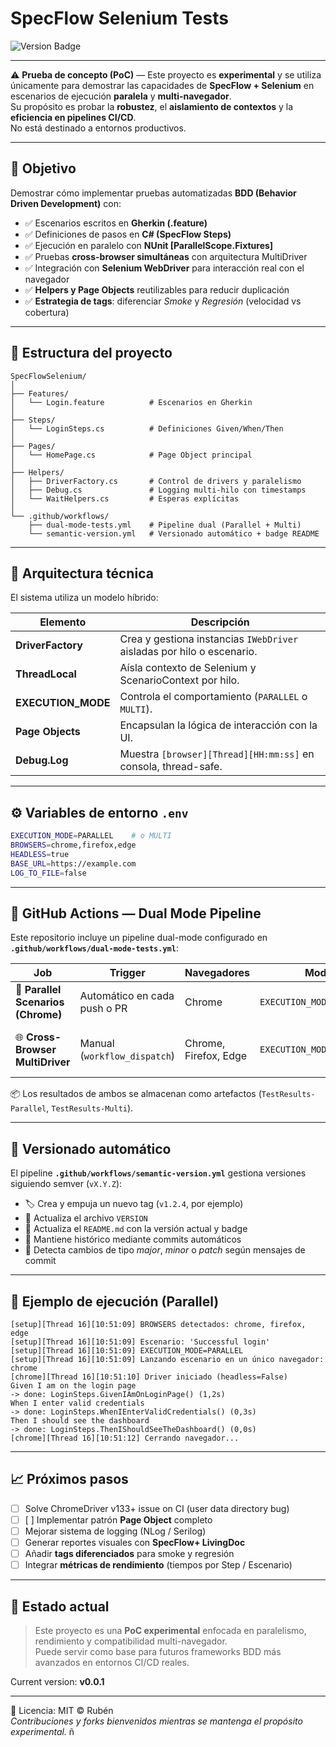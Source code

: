 ﻿# SpecFlow Selenium Tests

![Version Badge](https://img.shields.io/badge/version-v1.0.0-blue?style=for-the-badge)


---

⚠️ **Prueba de concepto (PoC)** — Este proyecto es **experimental** y se utiliza únicamente para demostrar las capacidades de **SpecFlow + Selenium** en escenarios de ejecución **paralela** y **multi-navegador**.  
Su propósito es probar la **robustez**, el **aislamiento de contextos** y la **eficiencia en pipelines CI/CD**.  
No está destinado a entornos productivos.

---

## 🚀 Objetivo

Demostrar cómo implementar pruebas automatizadas **BDD (Behavior Driven Development)** con:

- ✅ Escenarios escritos en **Gherkin (.feature)**  
- ✅ Definiciones de pasos en **C# (SpecFlow Steps)**  
- ✅ Ejecución en paralelo con **NUnit [ParallelScope.Fixtures]**  
- ✅ Pruebas **cross-browser simultáneas** con arquitectura MultiDriver  
- ✅ Integración con **Selenium WebDriver** para interacción real con el navegador  
- ✅ **Helpers y Page Objects** reutilizables para reducir duplicación  
- ✅ **Estrategia de tags**: diferenciar *Smoke* y *Regresión* (velocidad vs cobertura)

---

## 🧩 Estructura del proyecto

```
SpecFlowSelenium/
│
├── Features/
│   └── Login.feature          # Escenarios en Gherkin
│
├── Steps/
│   └── LoginSteps.cs          # Definiciones Given/When/Then
│
├── Pages/
│   └── HomePage.cs            # Page Object principal
│
├── Helpers/
│   ├── DriverFactory.cs       # Control de drivers y paralelismo
│   ├── Debug.cs               # Logging multi-hilo con timestamps
│   └── WaitHelpers.cs         # Esperas explícitas
│
└── .github/workflows/
    ├── dual-mode-tests.yml    # Pipeline dual (Parallel + Multi)
    └── semantic-version.yml   # Versionado automático + badge README
```

---

## 🧠 Arquitectura técnica

El sistema utiliza un modelo híbrido:

| Elemento | Descripción |
|-----------|--------------|
| **DriverFactory** | Crea y gestiona instancias `IWebDriver` aisladas por hilo o escenario. |
| **ThreadLocal** | Aísla contexto de Selenium y ScenarioContext por hilo. |
| **EXECUTION_MODE** | Controla el comportamiento (`PARALLEL` o `MULTI`). |
| **Page Objects** | Encapsulan la lógica de interacción con la UI. |
| **Debug.Log** | Muestra `[browser][Thread][HH:mm:ss]` en consola, thread-safe. |

---

## ⚙️ Variables de entorno `.env`

```bash
EXECUTION_MODE=PARALLEL    # o MULTI
BROWSERS=chrome,firefox,edge
HEADLESS=true
BASE_URL=https://example.com
LOG_TO_FILE=false
```

---

## 🧱 GitHub Actions — Dual Mode Pipeline

Este repositorio incluye un pipeline dual-mode configurado en  
**`.github/workflows/dual-mode-tests.yml`**:

| Job | Trigger | Navegadores | Modo | Propósito |
|-----|----------|-------------|------|------------|
| 🧩 **Parallel Scenarios (Chrome)** | Automático en cada push o PR | Chrome | `EXECUTION_MODE=PARALLEL` | Validación rápida y ligera |
| 🌐 **Cross-Browser MultiDriver** | Manual (`workflow_dispatch`) | Chrome, Firefox, Edge | `EXECUTION_MODE=MULTI` | Pruebas simultáneas cross-browser |

📦 Los resultados de ambos se almacenan como artefactos (`TestResults-Parallel`, `TestResults-Multi`).

---

## 🧾 Versionado automático

El pipeline **`.github/workflows/semantic-version.yml`** gestiona versiones siguiendo semver (`vX.Y.Z`):

- 🏷️ Crea y empuja un nuevo tag (`v1.2.4`, por ejemplo)  
- 📝 Actualiza el archivo `VERSION`  
- 📘 Actualiza el `README.md` con la versión actual y badge  
- 🚀 Mantiene histórico mediante commits automáticos  
- 🧮 Detecta cambios de tipo *major*, *minor* o *patch* según mensajes de commit

---

## 🧩 Ejemplo de ejecución (Parallel)

```
[setup][Thread 16][10:51:09] BROWSERS detectados: chrome, firefox, edge
[setup][Thread 16][10:51:09] Escenario: 'Successful login'
[setup][Thread 16][10:51:09] EXECUTION_MODE=PARALLEL
[setup][Thread 16][10:51:09] Lanzando escenario en un único navegador: chrome
[chrome][Thread 16][10:51:10] Driver iniciado (headless=False)
Given I am on the login page
-> done: LoginSteps.GivenIAmOnLoginPage() (1,2s)
When I enter valid credentials
-> done: LoginSteps.WhenIEnterValidCredentials() (0,3s)
Then I should see the dashboard
-> done: LoginSteps.ThenIShouldSeeTheDashboard() (0,0s)
[chrome][Thread 16][10:51:12] Cerrando navegador...
```

---

## 📈 Próximos pasos

- [ ] Solve ChromeDriver v133+ issue on CI (user data directory bug) 
- [ ] [ ] Implementar patrón **Page Object** completo  
- [ ] Mejorar sistema de logging (NLog / Serilog)  
- [ ] Generar reportes visuales con **SpecFlow+ LivingDoc**  
- [ ] Añadir **tags diferenciados** para smoke y regresión  
- [ ] Integrar **métricas de rendimiento** (tiempos por Step / Escenario)

---

## 🧪 Estado actual

> Este proyecto es una **PoC experimental** enfocada en paralelismo, rendimiento y compatibilidad multi-navegador.  
> Puede servir como base para futuros frameworks BDD más avanzados en entornos CI/CD reales.

Current version: **v0.0.1**

---

📘 Licencia: MIT © Rubén  
_Contribuciones y forks bienvenidos mientras se mantenga el propósito experimental._
ñ